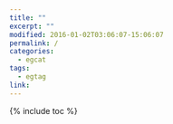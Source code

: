 ```yaml
---
title: ""
excerpt: ""
modified: 2016-01-02T03:06:07-15:06:07
permalink: /
categories:
  - egcat
tags:
  - egtag
link: 
---
```


{% include toc %}
